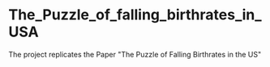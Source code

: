 # The_Puzzle_of_falling_birthrates_in_USA
The project replicates the Paper "The Puzzle of Falling Birthrates in the US"
